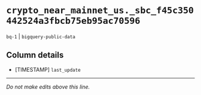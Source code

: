 # `crypto_near_mainnet_us._sbc_f45c350442524a3fbcb75eb95ac70596`
`bq-1` | `bigquery-public-data`

## Column details
* [TIMESTAMP] `last_update`

-------------------------------------------------------------------------------
*Do not make edits above this line.*
